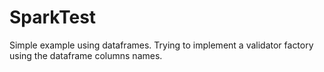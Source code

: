 # SparkTest

Simple example using dataframes.
Trying to implement a validator factory using the dataframe columns names.
